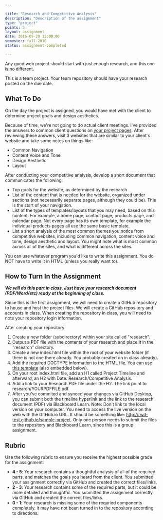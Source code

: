 ```yaml
---

title: "Research and Competitive Analysis"
description: "Description of the assignment"
type: "project"
points: 5
layout: assignment
date: 2016-09-20 12:00:00
semester: fall-2016
status: assignment-completed

---
```


Any good web project should start with just enough research, and this one is no different.

This is a team project.  Your team repository should have your research posted on the due date.

## What To Do

On the day the project is assigned, you would have met with the client to determine project goals and design aesthetics.

Because of time, we're not going to do actual client meetings.  I've provided the answers to common client questions on <a href="/class/groups/">your project pages</a>. After reviewing these answers, visit 3 websites that are similar to your client's website and take some notes on things like:

* Common Navigation
* Content Voice and Tone
* Design Aesthetic
* Layout

After conducting your competitive analysis, develop a short document that communicates the following:

* Top goals for the website, as determined by the research
* List of the content that is needed for the website, organized under sections (not necessarily separate pages, although they could be).  This is the start of your navigation.
* List of the types of templates/layouts that you may need, based on this content.  For example, a home page, contact page, products page, and calendar page.  Not every page has its own template, for example the individual products pages all use the same basic template.
* List a short analysis of the most common themes you notice from competitive websites, including common navigation, content voice and tone, design aesthetic and layout.  You might note what is most common across all of the sites, and what is different across the sites.

You can use whatever program you'd like to write this assignment.  You do NOT have to write it in HTML (unless you really want to).

## How to Turn In the Assignment

***We will do this part in class.  Just have your research document (PDF/Word/etc) ready at the beginning of class.***

Since this is the first assignment, we will need to create a GitHub repository to house and host the project files.  We will create a GitHub repository and accounts in class.  When creating the repository in class, you will need to note your repository login information.

After creating your repository:

1.  Create a new folder (subdirectory) within your site called "research".
2.  Output a PDF file with the contents of your research and place it in the "research" directory.
3.  Create a new index.html file within the root of your website folder (if there is not one there already.  You probably created on in class already).
4.  Add the required DOCTYPE information to the HTML file.  You can use <a href="https://gist.github.com/challahan/0f8d805423259882cbc2">this template</a> (also embedded below).
4.  On your root index.html file, add an H1 called Project Timeline and afterward, an H2 with Date: Research/Competitive Analysis.
6.  Add a link to your Research PDF file under the H2.  The link point to research/YOURPDFFILE.pdf.
7.  After you've commited and synced your changes via GitHub Desktop, you can submit both the timeline hyperlink and the link to the research document (PDF) via Blackboard Learn.  Note: Don't link to the local version on your computer.  You need to access the live version on the web with the GitHub.io URL.  It should be something like: http://rwd-test.github.io/sample-project.  Only one person needs to submit the files to the repository and Blackboard Learn, since this is a group assignment.

<script src="https://gist.github.com/challahan/0f8d805423259882cbc2.js"></script>

## Rubric

Use the following rubric to ensure you receive the highest possible grade for the assignment:

* **4 - 5**: Your research contains a thoughtful analysis of all of the required parts, and matches the goals you heard from the client.  You submitted your assignment correctly via GitHub and created the correct files/links.  
* **2 - 3**: Your research contains some of the required parts, but it could be more detailed and thoughtful.  You submitted the assignment correctly via GitHub and created the correct files/links.
* **0 - 1**: Your research is missing some of the requried components completely.  It may have not been turned in to the repository according to directions.
